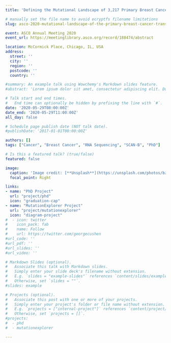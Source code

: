 ```yaml
---
title: 'Defining the Mutational Landscape of 3,217 Primary Breast Cancer Transcriptomes through large-scale RNA-seq within the Sweden Cancerome Analysis Network: Breast Project (SCAN-B; NCT03430492)'

# manually set the file name to avoid ecryptfs filename limitations
slug: asco-2020-mutational-landscape-of-the-primary-breast-cancer-transcriptome

event: ASCO Annual Meeting 2020
event_url: https://meetinglibrary.asco.org/record/188474/abstract

location: McCormick Place, Chicago, IL, USA
address:
  street: ''
  city: ''
  region: ''
  postcode: ''
  country: ''

#summary: An example talk using Wowchemy's Markdown slides feature.
#abstract: 'Lorem ipsum dolor sit amet, consectetur adipiscing elit. Duis posuere tellusac convallis placerat. Proin tincidunt magna sed ex sollicitudin condimentum. Sed ac faucibus dolor, scelerisque sollicitudin nisi. Cras purus urna, suscipit quis sapien eu, pulvinar tempor diam.'

# Talk start and end times.
#   End time can optionally be hidden by prefixing the line with `#`.
date: '2020-05-29T08:00:00Z'
date_end: '2020-05-29T11:00:00Z'
all_day: false

# Schedule page publish date (NOT talk date).
#publishDate: '2017-01-01T00:00:00Z'

authors: []
tags: ["Cancer", "Breast Cancer", "RNA Sequencing", "SCAN-B", "PhD"]

# Is this a featured talk? (true/false)
featured: false

image:
  caption: 'Image credit: [**Unsplash**](https://unsplash.com/photos/bzdhc5b3Bxs)'
  focal_point: Right

links:
- name: "PhD Project"
  url: "project/phd"
  icon: "graduation-cap"
- name: "MutationExplorer Project"
  url: "project/mutationexplorer"
  icon: "diagram-project"
#  - icon: twitter
#    icon_pack: fab
#    name: Follow
#    url: https://twitter.com/georgecushen
#url_code: ''
#url_pdf: ''
#url_slides: ''
#url_video: ''

# Markdown Slides (optional).
#   Associate this talk with Markdown slides.
#   Simply enter your slide deck's filename without extension.
#   E.g. `slides = "example-slides"` references `content/slides/example-slides.md`.
#   Otherwise, set `slides = ""`.
#slides: example

# Projects (optional).
#   Associate this post with one or more of your projects.
#   Simply enter your project's folder or file name without extension.
#   E.g. `projects = ["internal-project"]` references `content/project/deep-learning/index.md`.
#   Otherwise, set `projects = []`.
#projects:
#  - phd
#  - mutationexplorer

---
```

